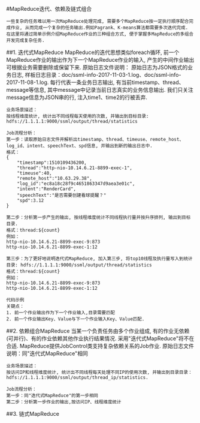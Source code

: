 #MapReduce迭代、依赖及链式组合

	一些复杂的任务难以用一次MapReduce处理完成, 需要多个MapReduce按一定执行顺序配合完成作业, 从而完成一个复杂的任务输出.例如Pagrank、K-means算法都需要多次迭代完成.
	在这里将通过简单示例介绍MapReduce作业的三种组合方式, 便于掌握多MapReduce的多组合开发完成复杂任务.

##1. 迭代式MapReduce
	MapReduce的迭代思想类似foreach循环, 前一个MapReduce作业的输出作为下一个MapReduce作业的输入, 产生的中间作业输出可根据业务需要删除或保留下来.
	原始日志文件说明：
		原始日志为JSON格式的业务日志, 样板日志目录：doc/ssml-info-2017-11-03-1.log、doc/ssml-info-2017-11-08-1.log.
		每行代表一条业务日志输出, 有当前timestamp、thread、message等信息, 其中message中记录当前日志真实的业务信息输出.
		我们只关注message信息为JSON串的行, 注入time1、time2的行被丢弃.

	业务场景描述：
	按线程维度统计, 统计出不同线程每天使用的次数, 并输出到目标目录: hdfs://1.1.1.1:9000/ssml/output/thread/statistics
	
	Job流程分析：
	第一步：读取原始日志文件并解析出timestamp、thread、timeuse、remote_host、log_id、intent、speechText、spd信息, 并输出到新的输出日志中.
	格式：
	{
		"timestamp":1510109436200,
		"thread":"http-nio-10.14.6.21-8899-exec-1",
		"timeuse":40,
		"remote_host":"10.63.29.38",
		"log_id":"ec8a18c28f9c4651863347d9aea3e01c",
		"intent":"RenderCard",
		"speechText":"是否需要创建看球提醒？"
		"spd":3.12
	}
	
	第二步：分析第一步产生的输出, 按线程维度统计不同线程执行量并按升序排列, 输出到目标目录.
	格式：thread:${count}
	例如：
	http-nio-10.14.6.21-8899-exec-9:873
	http-nio-10.14.6.21-8899-exec-1:12
	
	第三步：为了更好地说明迭代式MapReduce, 加入第三步, 将top10线程及执行量写入到统计目录: hdfs://1.1.1.1:9000/ssml/output/thread/statistics
	格式：thread:${count}
	例如：
	http-nio-10.14.6.21-8899-exec-9:873
	http-nio-10.14.6.21-8899-exec-1:12
	
	代码示例
	关键点：
	1. 前一个作业输出作为下一个作业输入,目录需要匹配
	2. 前一个作业输出Key、Value与下一个作业输入Key、Value匹配.

##2. 依赖组合MapReduce
	当某一个负责任务由多个作业组成, 有的作业无依赖(可并行)、有的作业依赖其他作业执行结果情况. 采用"迭代式MapReduce"将不在合适.
	MapReduce提供JobControl类支持复杂依赖关系的Job作业.
	原始日志文件说明：同"迭代式MapReduce"相同
	
	业务场景描述：
	按访问IP和线程维度统计, 统计出不同线程每天处理不同IP的使用次数, 并输出到目录目录：hdfs://1.1.1.1:9000/ssml/output/thread_ip/statistics.
	
	Job流程分析：
	第一步：同"迭代式MapReduce"的第一步相同
	第二步：分析第一步作业的输出,按访问IP、线程维度统计

##3. 链式MapReduce

